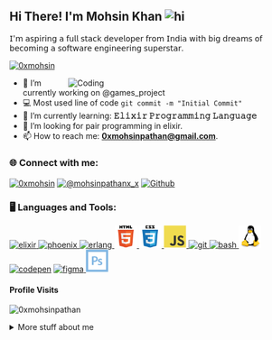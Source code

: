 ## Hi There! I'm Mohsin Khan <img src="https://user-images.githubusercontent.com/1303154/88677602-1635ba80-d120-11ea-84d8-d263ba5fc3c0.gif" width="28px" height="28px" alt="hi">
𝖨'𝗆 𝖺𝗌𝗉𝗂𝗋𝗂𝗇𝗀 𝖺 𝖿𝗎𝗅𝗅 𝗌𝗍𝖺𝖼𝗄 𝖽𝖾𝗏𝖾𝗅𝗈𝗉𝖾𝗋 𝖿𝗋𝗈𝗆 𝖨𝗇𝖽𝗂𝖺 𝗐𝗂𝗍𝗁 𝖻𝗂𝗀 𝖽𝗋𝖾𝖺𝗆𝗌 𝗈𝖿 𝖻𝖾𝖼𝗈𝗆𝗂𝗇𝗀 𝖺 𝗌𝗈𝖿𝗍𝗐𝖺𝗋𝖾 𝖾𝗇𝗀𝗂𝗇𝖾𝖾𝗋𝗂𝗇𝗀 𝗌𝗎𝗉𝖾𝗋𝗌𝗍𝖺𝗋.

<p align="left"> <a href="https://twitter.com/0xmohsin" target="blank"><img src="https://img.shields.io/twitter/follow/0xmohsin?logo=twitter&style=for-the-badge" alt="0xmohsin" /></a> </p>

 <img align="right" alt="Coding" width="400" src="https://media1.giphy.com/media/cn2LKatpvy89MTVR3e/giphy.gif?cid=ecf05e47f69833b7c9taulnoarmq123qfalso6n7w8jtu3h1&rid=giphy.gif&ct=s">

- 🔭 I’m currently working on @games_project
- :computer: Most used line of code `git commit -m "Initial Commit"`
- 🌱 I’m currently learning: **𝙴𝚕𝚒𝚡𝚒𝚛 𝙿𝚛𝚘𝚐𝚛𝚊𝚖𝚖𝚒𝚗𝚐 𝙻𝚊𝚗𝚐𝚞𝚊𝚐𝚎**
- 🤔 I’m looking for pair programming in elixir.
- 📫 How to reach me: **0xmohsinpathan@gmail.com**.



<h3 align="left">🌐 Connect with me:</h3>
<p align="left">
<a href="https://twitter.com/0xmohsin" target="blank"><img align="center" src="https://raw.githubusercontent.com/rahuldkjain/github-profile-readme-generator/master/src/images/icons/Social/twitter.svg" alt="0xmohsin" height="30" width="40" /></a>
<a href="https://instagram.com/mohsinpathanx_x" target="blank"><img align="center" src="https://raw.githubusercontent.com/rahuldkjain/github-profile-readme-generator/master/src/images/icons/Social/instagram.svg" alt="@mohsinpathanx_x" height="30" width="40" /></a>
<a href="https://dsc.bio/0xmohsin" target="blank"><img align="center" src="https://raw.githubusercontent.com/rahuldkjain/github-profile-readme-generator/master/src/images/icons/Social/discord.svg" alt="Github" height="30" width="40" /></a>
</p>

<h3 align="left">🖥️ Languages and Tools:</h3>
<p align="left"> <a href="https://elixir-lang.org" target="_blank" rel="noreferrer"> <img src="https://www.vectorlogo.zone/logos/elixir-lang/elixir-lang-icon.svg" alt="elixir" width="40" height="40"/> </a> <a href="https://www.phoenixframework.org" target="_blank" rel="noreferrer"> <img src="https://www.phoenixframework.org/images/blog/14-released-b45b2d29b260dbacc427976a72c78535.png?vsn=d" alt="phoenix" width="40" height="40"/> </a> <a href="https://www.erlang.org/" target="_blank" rel="noreferrer"> <img src="https://www.vectorlogo.zone/logos/erlang/erlang-official.svg" alt="erlang" width="40" height="40"/> </a>
<a href="https://www.w3.org/html/" target="_blank" rel="noreferrer"> <img src="https://raw.githubusercontent.com/devicons/devicon/master/icons/html5/html5-original-wordmark.svg" alt="html5" width="40" height="40"/> </a> <a href="https://www.w3schools.com/css/" target="_blank" rel="noreferrer"> <img src="https://raw.githubusercontent.com/devicons/devicon/master/icons/css3/css3-original-wordmark.svg" alt="css3" width="40" height="40"/> </a> <a href="https://developer.mozilla.org/en-US/docs/Web/JavaScript" target="_blank" rel="noreferrer"> <img src="https://raw.githubusercontent.com/devicons/devicon/master/icons/javascript/javascript-original.svg" alt="javascript" width="40" height="40"/> </a> <a href="https://git-scm.com/" target="_blank" rel="noreferrer"> <img src="https://www.vectorlogo.zone/logos/git-scm/git-scm-icon.svg" alt="git" width="40" height="40"/> </a> <a href="https://www.gnu.org/software/bash/" target="_blank" rel="noreferrer"> <img src="https://th.bing.com/th/id/R.fbf9698bf59467fe2c425137845236e4?rik=OlVUcLGItQyh9w&riu=http%3a%2f%2falemani.com%2fwp-content%2fuploads%2f2015%2f03%2fTerminal-icon.png&ehk=9m%2bhnYcpnrUNfC%2fRJw0WidLxBM33uFHkWwV4lkgW2x8%3d&risl=&pid=ImgRaw&r=0" alt="bash" width="40" height="40"/> </a> <a href="https://www.linux.org/" target="_blank" rel="noreferrer"> <img src="https://raw.githubusercontent.com/devicons/devicon/master/icons/linux/linux-original.svg" alt="linux" width="40" height="40"/> </a> <a href="https://codepen.io/@0xmohsin" target="_blank" rel="noreferrer"><img src="https://raw.githubusercontent.com/rahuldkjain/github-profile-readme-generator/master/src/images/icons/Social/codepen.svg" alt="codepen" height="40" width="40" /></a> <a href="https://www.figma.com/" target="_blank" rel="noreferrer"> <img src="https://www.vectorlogo.zone/logos/figma/figma-icon.svg" alt="figma" width="40" height="40"/> </a> <a href="https://www.photoshop.com/en" target="_blank" rel="noreferrer"> <img src="https://raw.githubusercontent.com/devicons/devicon/master/icons/photoshop/photoshop-line.svg" alt="photoshop" width="40" height="40"/> </a>  </p>


#### Profile Visits 

<p> <img src="https://komarev.com/ghpvc/?username=0xmohsinpathan&label=Profile%20views&color=0e75b6&style=flat" alt="0xmohsinpathan" /> </p>

<details>
<summary>
  More stuff about me
</summary>
  <br >
 
 <a href="https://www.fontspace.com/category/cursive"><img src="https://see.fontimg.com/api/renderfont4/GOqKG/eyJyIjoiZnMiLCJoIjozOSwidyI6MTEwMCwiZnMiOjM1LCJmZ2MiOiIjMDAwMDAwIiwiYmdjIjoiI0ZGRkZGRiIsInQiOjF9/IkZpbmQgaW50ZXJlc3RpbmcgdGhpbmdzIHRvIHdvcmsgb24gYW5kIHdvcmsgb24gdGhlbSBldmVuIGlmIHRoZXkgYXJlIGhhcmQi/honeybutter-script.png" alt="Cursive fonts"></a>
 
 <p align="center"> 𝑰 𝒉𝒂𝒗𝒆 𝒂 𝒃𝒂𝒄𝒌𝒈𝒓𝒐𝒖𝒏𝒅 𝒊𝒏 𝒄𝒐𝒎𝒎𝒆𝒓𝒄𝒆, 𝒃𝒖𝒕 𝒎𝒚 𝒕𝒓𝒖𝒆 𝒑𝒂𝒔𝒔𝒊𝒐𝒏 𝒍𝒊𝒆𝒔 𝒊𝒏 𝒑𝒓𝒐𝒈𝒓𝒂𝒎𝒎𝒊𝒏𝒈. 𝑶𝒗𝒆𝒓 𝒕𝒉𝒆 𝒑𝒂𝒔𝒕 𝒕𝒘𝒐 𝒚𝒆𝒂𝒓𝒔, 𝑰'𝒗𝒆 𝒉𝒐𝒏𝒆𝒅 𝒎𝒚 𝒑𝒓𝒐𝒈𝒓𝒂𝒎𝒎𝒊𝒏𝒈 𝒔𝒌𝒊𝒍𝒍𝒔 𝒕𝒉𝒓𝒐𝒖𝒈𝒉 𝒃𝒐𝒕𝒉 𝒇𝒐𝒓𝒎𝒂𝒍 𝒆𝒅𝒖𝒄𝒂𝒕𝒊𝒐𝒏 𝒂𝒏𝒅 𝒉𝒂𝒏𝒅𝒔-𝒐𝒏 𝒆𝒙𝒑𝒆𝒓𝒊𝒆𝒏𝒄𝒆. 𝑰𝒏 𝒎𝒚 𝒇𝒓𝒆𝒆 𝒕𝒊𝒎𝒆, 𝒚𝒐𝒖'𝒍𝒍 𝒐𝒇𝒕𝒆𝒏 𝒇𝒊𝒏𝒅 𝒎𝒆 𝒊𝒏 𝒕𝒉𝒆 𝒈𝒚𝒎 𝒐𝒓 𝒄𝒐𝒅𝒊𝒏𝒈 𝒂𝒘𝒂𝒚 𝒐𝒏 𝒂 𝒑𝒆𝒓𝒔𝒐𝒏𝒂𝒍 𝒑𝒓𝒐𝒋𝒆𝒄𝒕. 𝑰 𝒍𝒐𝒗𝒆 𝒕𝒉𝒆 𝒄𝒉𝒂𝒍𝒍𝒆𝒏𝒈𝒆 𝒐𝒇 𝒔𝒐𝒍𝒗𝒊𝒏𝒈 𝒑𝒓𝒐𝒃𝒍𝒆𝒎𝒔 𝒕𝒉𝒓𝒐𝒖𝒈𝒉 𝒄𝒐𝒅𝒆, 𝒂𝒏𝒅 𝑰'𝒎 𝒂𝒍𝒘𝒂𝒚𝒔 𝒆𝒂𝒈𝒆𝒓 𝒕𝒐 𝒍𝒆𝒂𝒓𝒏 𝒎𝒐𝒓𝒆. 𝑴𝒚 𝒅𝒊𝒗𝒆𝒓𝒔𝒆 𝒊𝒏𝒕𝒆𝒓𝒆𝒔𝒕𝒔 𝒂𝒏𝒅 𝒆𝒙𝒑𝒆𝒓𝒊𝒆𝒏𝒄𝒆𝒔 𝒉𝒂𝒗𝒆 𝒕𝒂𝒖𝒈𝒉𝒕 𝒎𝒆 𝒕𝒐 𝒃𝒆 𝒐𝒑𝒆𝒏 𝒕𝒐 𝒏𝒆𝒘 𝒐𝒑𝒑𝒐𝒓𝒕𝒖𝒏𝒊𝒕𝒊𝒆𝒔 𝒂𝒏𝒅 𝒕𝒐 𝒑𝒖𝒓𝒔𝒖𝒆 </p>     <p align="center"> 𝓦𝓗𝓐𝓣 𝓘 𝓛𝓞𝓥𝓔💗 </p>
  
 <details> 
 <summary> 
 📊 Github Stats :
  </summary>
   <br > 
   
 <p>&nbsp;<img align="center" src="https://github-readme-stats.vercel.app/api?username=0xmohsinpathan&show_icons=true&locale=en" alt="0xmohsinpathan" /></p> 
   
</details>
 
  <details> 
 <summary> 
 ⏳ Most Used Languages :
  </summary>
   <br >  
    
<p><img align="left" src="https://github-readme-stats.vercel.app/api/top-langs?username=0xmohsinpathan&show_icons=true&locale=en&layout=compact" alt="0xmohsinpathan" /></p>
   
</details>  
 
 <img align="center" alt="Coding" width="400" src="https://media4.giphy.com/media/82ozVGY6TnFCBmSpLt/giphy.gif?cid=ecf05e473iinit50yqbp2nfzdv9zv9pwvd5n3wudsm5xaxna&rid=giphy.gif&ct=s">  
 
</details>


